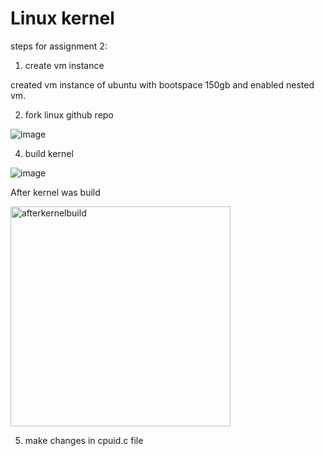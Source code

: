 Linux kernel
============

steps for assignment 2:

1. create vm instance

created vm instance of ubuntu with bootspace 150gb and enabled nested vm.

2.  fork linux github repo


![image](https://user-images.githubusercontent.com/59603371/205843398-cac24460-a734-4884-95c2-2b45973f7d87.png)



4. build kernel

![image](https://user-images.githubusercontent.com/59603371/205843692-140dfc4f-bc10-47d6-afdf-86378c87eed9.png)


After kernel was build

<img width="352" alt="afterkernelbuild" src="https://user-images.githubusercontent.com/59603371/205843934-8ef25a02-6e60-43d0-bc37-55236f00e4bf.PNG">




5. make changes in cpuid.c file
